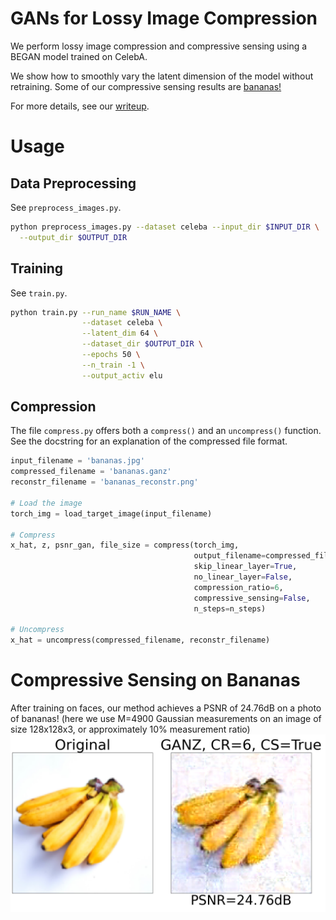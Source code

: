 # GANs for Lossy Image Compression

We perform lossy image compression and compressive sensing using a BEGAN model trained on CelebA.

We show how to smoothly vary the latent dimension of the model without retraining.
Some of our compressive sensing results are [bananas!](#compressive-sensing-on-bananas)

For more details, see our [writeup](gans-for-lossy-image-compression.pdf).

# Usage

## Data Preprocessing
See `preprocess_images.py`.

```bash
python preprocess_images.py --dataset celeba --input_dir $INPUT_DIR \
  --output_dir $OUTPUT_DIR
```

## Training
See `train.py`.

```bash
python train.py --run_name $RUN_NAME \
                --dataset celeba \
                --latent_dim 64 \
                --dataset_dir $OUTPUT_DIR \
                --epochs 50 \
                --n_train -1 \
                --output_activ elu
```

## Compression
The file `compress.py` offers both a `compress()` and an `uncompress()` function.
See the docstring for an explanation of the compressed file format.

```python
input_filename = 'bananas.jpg'
compressed_filename = 'bananas.ganz'
reconstr_filename = 'bananas_reconstr.png'

# Load the image
torch_img = load_target_image(input_filename)

# Compress
x_hat, z, psnr_gan, file_size = compress(torch_img,
                                         output_filename=compressed_filename,
                                         skip_linear_layer=True,
                                         no_linear_layer=False,
                                         compression_ratio=6,
                                         compressive_sensing=False,
                                         n_steps=n_steps)

# Uncompress
x_hat = uncompress(compressed_filename, reconstr_filename)
```

# Compressive Sensing on Bananas
After training on faces, our method achieves a PSNR of 24.76dB on a photo of bananas!
(here we use M=4900 Gaussian measurements on an image of size 128x128x3, or 
approximately 10% measurement ratio)
![High quality compressive sensing on an out-of-domain image](figures/bananas.comp.CR%3D6.CS%3DTrue.n_steps%3D7500.n_measure%3D4900.png)
